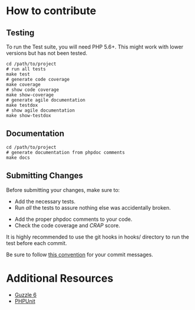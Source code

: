 # How to contribute

## Testing

To run the Test suite, you will need PHP 5.6+.
This might work with lower versions but has not been tested.

    cd /path/to/project
    # run all tests
    make test
    # generate code coverage
    make coverage
    # show code coverage
    make show-coverage
    # generate agile documentation
    make testdox
    # show agile documentation
    make show-testdox


## Documentation

    cd /path/to/project
    # generate documentation from phpdoc comments
    make docs


## Submitting Changes

Before submitting your changes, make sure to:

* Add the necessary tests.
* Run _all_ the tests to assure nothing else was accidentally broken.
- Add the proper phpdoc comments to your code.
- Check the code coverage and _CRAP_ score.

It is highly recommended to use the git hooks in hooks/ directory to run the
test before each commit.

Be sure to follow [this
convention](https://github.com/erlang/otp/wiki/Writing-good-commit-messages)
for your commit messages.


# Additional Resources

* [Guzzle 6](http://docs.guzzlephp.org/en/latest/quickstart.html)
* [PHPUnit](https://phpunit.de/)
